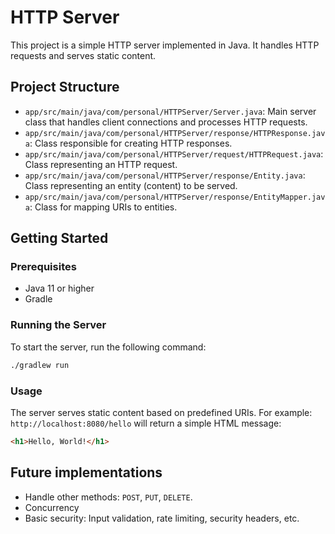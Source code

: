 # HTTP Server

This project is a simple HTTP server implemented in Java. It handles HTTP requests and serves static content.

## Project Structure

- `app/src/main/java/com/personal/HTTPServer/Server.java`: Main server class that handles client connections and processes HTTP requests.
- `app/src/main/java/com/personal/HTTPServer/response/HTTPResponse.java`: Class responsible for creating HTTP responses.
- `app/src/main/java/com/personal/HTTPServer/request/HTTPRequest.java`: Class representing an HTTP request.
- `app/src/main/java/com/personal/HTTPServer/response/Entity.java`: Class representing an entity (content) to be served.
- `app/src/main/java/com/personal/HTTPServer/response/EntityMapper.java`: Class for mapping URIs to entities.

## Getting Started

### Prerequisites

- Java 11 or higher
- Gradle

### Running the Server
To start the server, run the following command:

```sh
./gradlew run
```

### Usage
The server serves static content based on predefined URIs. For example:  
`http://localhost:8080/hello` will return a simple HTML message: 
```html
<h1>Hello, World!</h1>
```

## Future implementations
- Handle other methods: `POST`, `PUT`, `DELETE`.
- Concurrency
- Basic security: Input validation, rate limiting, security headers, etc.
